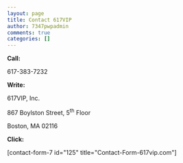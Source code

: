 ```yaml
---
layout: page
title: Contact 617VIP
author: 7347pwpadmin
comments: true
categories: []
---
```

<div class="main_container-form">
<div class="form1">

<strong>Call:</strong>

617-383-7232

<strong>Write:</strong>

617VIP, Inc.

867 Boylston Street, 5<sup>th</sup> Floor

Boston, MA 02116

<strong>Click:</strong>

[contact-form-7 id="125" title="Contact-Form-617vip.com"]

</div>
</div>
